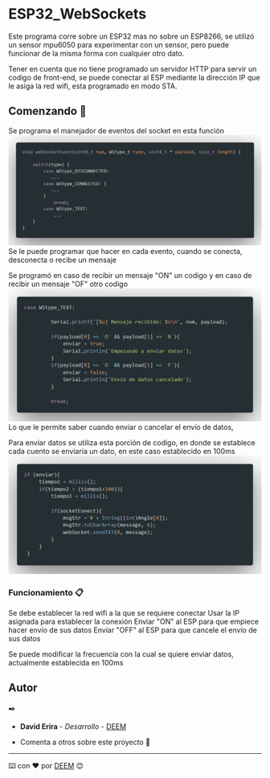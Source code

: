 # ESP32_WebSockets

Este programa corre sobre un ESP32 mas no sobre un ESP8266, se utilizó un sensor mpu6050 para experimentar con un sensor, pero puede funcionar de la misma forma con cualquier otro dato.

Tener en cuenta que no tiene programado un servidor HTTP para servir un codigo de front-end, se puede conectar al ESP mediante la dirección IP que le asiga la red wifi, esta programado en modo STA.


## Comenzando 🚀

Se programa el manejador de eventos del socket en esta función
![ScreenShot](https://raw.githubusercontent.com/DavidErira/ESP8266_WebSocketServer/master/ME.png)
Se le puede programar que hacer en cada evento, cuando se conecta, desconecta o recibe un mensaje

Se programó en caso de recibir un mensaje "ON" un codigo y en caso de recibir un mensaje "OF" otro codigo
![visualización](https://raw.githubusercontent.com/DavidErira/ESP8266_WebSocketServer/master/ONOF.png)
Lo que le permite saber cuando enviar o cancelar el envío de datos,

Para envíar datos se utiliza esta porción de codigo, en donde se establece cada cuento se enviaría un dato, en este caso establecido en 100ms 
![visualización](https://raw.githubusercontent.com/DavidErira/ESP8266_WebSocketServer/master/envio.png)

### Funcionamiento 📋
Se debe establecer la red wifi a la que se requiere conectar
Usar la IP asignada para establecer la conexión
Enviar "ON" al ESP para que empiece hacer envío de sus datos
Enviar "OFF" al ESP para que cancele el envío de sus datos

Se puede modificar la frecuencia con la cual se quiere enviar datos, actualmente establecida en 100ms


## Autor
 ✒️
* **David Erira** - *Desarrollo* - [DEEM](https://github.com/DavidErira)


* Comenta a otros sobre este proyecto 📢



---
⌨️ con ❤️ por [DEEM](https://github.com/DavidErira) 😊
